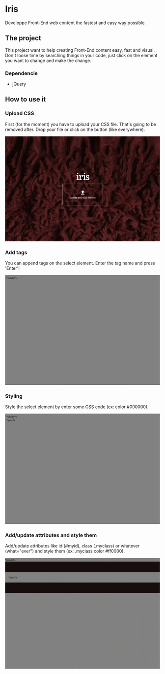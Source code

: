 # Iris
Developpe Front-End web content the fastest and easy way possible.

## The project
This project want to help creating Front-End content easy, fast and visual. Don't loose time by searching things in your code, just click on the element you want to change and make the change.

### Dependencie
* jQuery

## How to use it
### Upload CSS
First (for the moment) you have to upload your CSS file. That's going to be removed after. 
Drop your file or click on the button (like everywhere).

![Iris - Upload CSS](https://github.com/Theglytch/Iris/blob/master/gif/drop.gif)

### Add tags
You can append tags on the select element. Enter the tag name and press 'Enter'!

![Iris - Add tags](https://github.com/Theglytch/Iris/blob/master/gif/instance.gif)

### Styling
Style the select element by enter some CSS code (ex: color #000000).

![Iris - Styling](https://github.com/Theglytch/Iris/blob/master/gif/styling.gif)

### Add/update attributes and style them
Add/update attributes like id (#myid), class (.myclass) or whatever (what="ever") and style them (ex: .myclass color #ff0000).

![Iris - Add class and styling](https://github.com/Theglytch/Iris/blob/master/gif/addclass-styling.gif)
